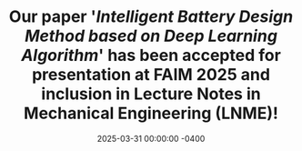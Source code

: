 ---
title: Our paper '<i><b>Intelligent Battery Design Method based on Deep Learning Algorithm</b></i>' has been accepted for presentation at FAIM 2025 and inclusion in Lecture Notes in Mechanical Engineering (LNME)!
date: 2025-03-31 00:00:00 -0400
---